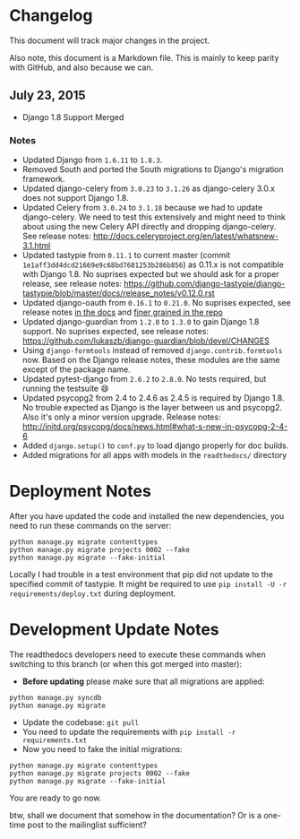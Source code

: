 # Changelog

This document will track major changes in the project.

Also note, this document is a Markdown file. This is mainly to keep parity with GitHub, and also because we can.

## July 23, 2015


* Django 1.8 Support Merged

### Notes


- Updated Django from `1.6.11` to `1.8.3`.
- Removed South and ported the South migrations to Django's migration framework.
- Updated django-celery from `3.0.23` to `3.1.26` as django-celery 3.0.x does not support Django 1.8.
- Updated Celery from `3.0.24` to `3.1.18` because we had to update django-celery. We need to test this extensively and might need to think about using the new Celery API directly and dropping django-celery. See release notes: http://docs.celeryproject.org/en/latest/whatsnew-3.1.html
- Updated tastypie from `0.11.1` to current master (commit `1e1aff3dd4dcd21669e9c68bd7681253b286b856`) as 0.11.x is not compatible with Django 1.8. No suprises expected but we should ask for a proper release, see release notes: https://github.com/django-tastypie/django-tastypie/blob/master/docs/release_notes/v0.12.0.rst
- Updated django-oauth from `0.16.1` to `0.21.0`. No suprises expected, see release notes [in the docs](https://django-allauth.readthedocs.org/en/latest/changelog.html) and [finer grained in the repo](https://github.com/pennersr/django-allauth/blob/9123223f167959e4e5c4074408db068f725559d1/ChangeLog#L1-169)
- Updated django-guardian from `1.2.0` to `1.3.0` to gain Django 1.8 support. No suprises expected, see release notes: https://github.com/lukaszb/django-guardian/blob/devel/CHANGES
- Using `django-formtools` instead of removed `django.contrib.formtools` now. Based on the Django release notes, these modules are the same except of the package name.
- Updated pytest-django from `2.6.2` to `2.8.0`. No tests required, but running the testsuite :smile: 
- Updated psycopg2 from 2.4 to 2.4.6 as 2.4.5 is required by Django 1.8. No trouble expected as Django is the layer between us and psycopg2. Also it's only a minor version upgrade. Release notes: http://initd.org/psycopg/docs/news.html#what-s-new-in-psycopg-2-4-6
- Added `django.setup()` to `conf.py` to load django properly for doc builds.
- Added migrations for all apps with models in the `readthedocs/` directory

# Deployment Notes

After you have updated the code and installed the new dependencies, you need to run these commands on the server:

```
python manage.py migrate contenttypes
python manage.py migrate projects 0002 --fake
python manage.py migrate --fake-initial
```

Locally I had trouble in a test environment that pip did not update to the specified commit of tastypie. It might be required to use `pip install -U -r requirements/deploy.txt` during deployment.


# Development Update Notes

The readthedocs developers need to execute these commands when switching to this branch (or when this got merged into master):

- **Before updating** please make sure that all migrations are applied:
```
python manage.py syncdb
python manage.py migrate
```

- Update the codebase: `git pull`
- You need to update the requirements with `pip install -r requirements.txt`
- Now you need to fake the initial migrations:
```
python manage.py migrate contenttypes
python manage.py migrate projects 0002 --fake
python manage.py migrate --fake-initial
```

You are ready to go now.

btw, shall we document that somehow in the documentation? Or is a one-time post to the mailinglist sufficient?
